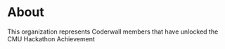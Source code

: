 About
=====

This organization represents Coderwall members that have unlocked the CMU Hackathon Achievement 